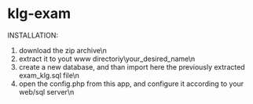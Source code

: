 klg-exam
========
INSTALLATION:
1) download the zip archive\n
2) extract it to yout www directoriy\your_desired_name\n
3) create a new database, and than import here the previously extracted exam_klg.sql file\n
4) open the config.php from this app, and configure it according to your web/sql server\n
